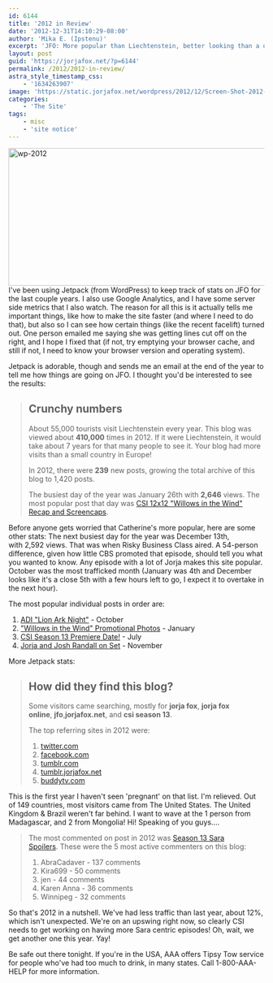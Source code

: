 ```yaml
---
id: 6144
title: '2012 in Review'
date: '2012-12-31T14:10:29-08:00'
author: 'Mika E. (Ipstenu)'
excerpt: 'JFO: More popular than Liechtenstein, better looking than a oil stain, and faster than your grandmother''s car.'
layout: post
guid: 'https://jorjafox.net/?p=6144'
permalink: /2012/2012-in-review/
astra_style_timestamp_css:
    - '1634263907'
image: 'https://static.jorjafox.net/wordpress/2012/12/Screen-Shot-2012-12-31-at-1.57.31-PM.png'
categories:
    - 'The Site'
tags:
    - misc
    - 'site notice'
---
```


<img class="aligncenter size-full wp-image-6145" alt="wp-2012" src="//static.jorjafox.net/wordpress/2012/12/wp-2012.png" width="763" height="271" />I've been using Jetpack (from WordPress) to keep track of stats on JFO for the last couple years. I also use Google Analytics, and I have some server side metrics that I also watch. The reason for all this is it actually tells me important things, like how to make the site faster (and where I need to do that), but also so I can see how certain things (like the recent facelift) turned out. One person emailed me saying she was getting lines cut off on the right, and I hope I fixed that (if not, try emptying your browser cache, and still if not, I need to know your browser version and operating system).

Jetpack is adorable, though and sends me an email at the end of the year to tell me how things are going on JFO. I thought you'd be interested to see the results:
<blockquote>
<h2 id="h_crunchy_numbers">Crunchy numbers</h2>
About 55,000 tourists visit Liechtenstein every year. This blog was viewed about <strong>410,000</strong> times in 2012. If it were Liechtenstein, it would take about 7 years for that many people to see it. Your blog had more visits than a small country in Europe!

In 2012, there were <strong>239</strong> new posts, growing the total archive of this blog to 1,420 posts.

The busiest day of the year was January 26th with <strong>2,646</strong> views. The most popular post that day was <a id="busiest-post" href="https://jorjafox.net/2012/willows-in-the-wind-recap-and-screencaps">CSI 12x12 "Willows in the Wind" Recap and Screencaps</a>.</blockquote>
Before anyone gets worried that Catherine's more popular, here are some other stats: The next busiest day for the year was December 13th, with 2,592 views. That was when Risky Business Class aired. A 54-person difference, given how little CBS promoted that episode, should tell you what you wanted to know. Any episode with a lot of Jorja makes this site popular. October was the most trafficked month (January was 4th and December looks like it's a close 5th with a few hours left to go, I expect it to overtake in the next hour).

The most popular individual posts in order are:
<ol>
	<li><a href="https://jorjafox.net/2012/adi-lion-ark-night-oct-13">ADI "Lion Ark Night"</a> - October</li>
	<li><a href="https://jorjafox.net/2012/willows-in-the-wind-promotional-photos">"Willows in the Wind" Promotional Photos</a> - January</li>
	<li><a href="https://jorjafox.net/2012/csi-season-13-premiere-date">CSI Season 13 Premiere Date!</a> - July</li>
	<li><a href="https://jorjafox.net/2012/jorja-and-josh-randall-on-set">Jorja and Josh Randall on Set</a> - November</li>
</ol>
More Jetpack stats:
<blockquote>
<h2>How did they find this blog?</h2>
<div>

Some visitors came searching, mostly for <strong>jorja fox</strong>, <strong>jorja fox online</strong>, <strong>jfo</strong>,<strong>jorjafox.net</strong>, and <strong>csi season 13</strong>.

The top referring sites in 2012 were:
<ol>
	<li><a href="http://twitter.com/">twitter.com</a></li>
	<li><a href="http://facebook.com/">facebook.com</a></li>
	<li><a href="http://tumblr.com/">tumblr.com</a></li>
	<li><a href="http://tumblr.jorjafox.net/">tumblr.jorjafox.net</a></li>
	<li><a href="http://buddytv.com/">buddytv.com</a></li>
</ol>
</div></blockquote>
This is the first year I haven't seen 'pregnant' on that list. I'm relieved. Out of 149 countries, most visitors came from The United States. The United Kingdom &amp; Brazil weren't far behind. I want to wave at the 1 person from Madagascar, and 2 from Mongolia! Hi! Speaking of you guys....
<blockquote>The most commented on post in 2012 was <a href="https://jorjafox.net/2012/season-13-sara-spoilers" target="_blank">Season 13 Sara Spoilers</a>. These were the 5 most active commenters on this blog:
<ol>
	<li>AbraCadaver - 137 comments</li>
	<li>Kira699 - 50 comments</li>
	<li>jen - 44 comments</li>
	<li>Karen Anna - 36 comments</li>
	<li>Winnipeg - 32 comments</li>
</ol>
</blockquote>
So that's 2012 in a nutshell. We've had less traffic than last year, about 12%, which isn't unexpected. We're on an upswing right now, so clearly CSI needs to get working on having more Sara centric episodes! Oh, wait, we get another one this year. Yay!

Be safe out there tonight. If you're in the USA, AAA offers Tipsy Tow service for people who've had too much to drink, in many states. Call 1-800-AAA-HELP for more information.